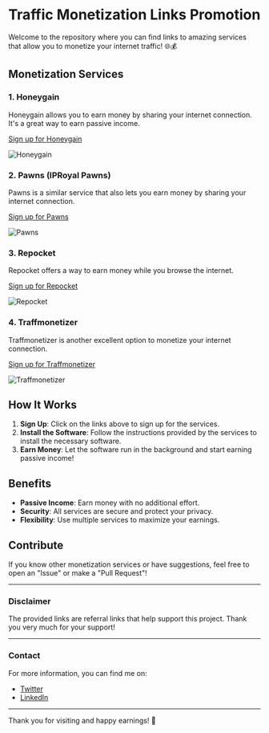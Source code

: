 # Traffic Monetization Links Promotion

Welcome to the repository where you can find links to amazing services that allow you to monetize your internet traffic! 🌐💰

## Monetization Services

### 1. Honeygain
Honeygain allows you to earn money by sharing your internet connection. It's a great way to earn passive income.

[Sign up for Honeygain](https://r.honeygain.me/UM4049ED1D)

![Honeygain](https://www.honeygain.com/images/ogimage.jpg)

### 2. Pawns (IPRoyal Pawns)
Pawns is a similar service that also lets you earn money by sharing your internet connection.

[Sign up for Pawns](YOUR_PAWNS_LINK)

![Pawns](https://pawns.app/images/pawns-og.jpg)

### 3. Repocket
Repocket offers a way to earn money while you browse the internet.

[Sign up for Repocket](YOUR_REPOCKET_LINK)

![Repocket](https://repocket.co/images/og-image.jpg)

### 4. Traffmonetizer
Traffmonetizer is another excellent option to monetize your internet connection.

[Sign up for Traffmonetizer](YOUR_TRAFFMONETIZER_LINK)

![Traffmonetizer](https://traffmonetizer.com/images/og-image.jpg)

## How It Works

1. **Sign Up**: Click on the links above to sign up for the services.
2. **Install the Software**: Follow the instructions provided by the services to install the necessary software.
3. **Earn Money**: Let the software run in the background and start earning passive income!

## Benefits

- **Passive Income**: Earn money with no additional effort.
- **Security**: All services are secure and protect your privacy.
- **Flexibility**: Use multiple services to maximize your earnings.

## Contribute

If you know other monetization services or have suggestions, feel free to open an "Issue" or make a "Pull Request"!

---

### Disclaimer
The provided links are referral links that help support this project. Thank you very much for your support!

---

### Contact

For more information, you can find me on:
- [Twitter](YOUR_TWITTER_LINK)
- [LinkedIn](YOUR_LINKEDIN_LINK)

---

Thank you for visiting and happy earnings! 🚀
